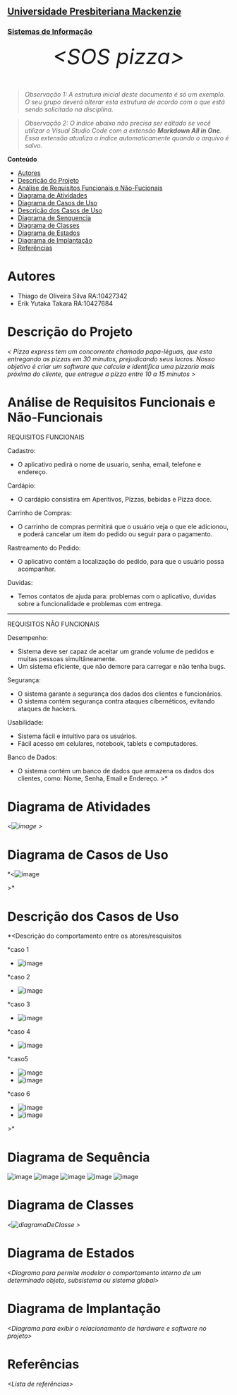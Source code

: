 <h2><a href= "https://www.mackenzie.br">Universidade Presbiteriana Mackenzie</a></h2>
<h3><a href= "https://www.mackenzie.br/graduacao/sao-paulo-higienopolis/sistemas-de-informacao">Sistemas de Informação</a></h3>


<font size="+12"><center>
*&lt;SOS pizza&gt;*
</center></font>

>*Observação 1: A estrutura inicial deste documento é só um exemplo. O seu grupo deverá alterar esta estrutura de acordo com o que está sendo solicitado na disciplina.*

>*Observação 2: O índice abaixo não precisa ser editado se você utilizar o Visual Studio Code com a extensão **Markdown All in One**. Essa extensão atualiza o índice automaticamente quando o arquivo é salvo.*

**Conteúdo**

- [Autores](#nome-alunos)
- [Descrição do Projeto](#introdução-do-projeto)
- [Análise de Requisitos Funcionais e Não-Fucionais](#descrição-dos-requisitos)
- [Diagrama de Atividades](#diagrama-de-atividades) 
- [Diagrama de Casos de Uso](#diagrama-de-comportamento-atores)
- [Descrição dos Casos de Uso](#descrição-das-funcões)
- [Diagrama de Senquencia](#diagrama-de-ordem-interações)
- [Diagrama de Classes](#diagrama-orientado-objetos)
- [Diagrama de Estados](#diagrama-estrutura-componente)
- [Diagrama de Implantação](#diagrama-de-hardware-software)
- [Referências](#referências)


# Autores

* Thiago de Oliveira Silva RA:10427342
* Erik Yutaka Takara RA:10427684


# Descrição do Projeto

*&lt; Pizza express tem um concorrente chamada papa-léguas, que esta entregando as pizzas em 30 minutos, prejudicando seus lucros.
Nosso objetivo é criar um software que calcula e identifica uma pizzaria mais próxima do cliente, que entregue a pizza entre 10 a 15 minutos &gt;*

# Análise de Requisitos Funcionais e Não-Funcionais

REQUISITOS FUNCIONAIS

Cadastro:
- O aplicativo pedirá o nome de usuario, senha, email, telefone e endereço.


Cardápio:
- O cardápio consistira em Aperitivos, Pizzas, bebidas e Pizza doce.


Carrinho de Compras:
- O carrinho de compras permitirá que o usuário veja o que ele adicionou, e poderá cancelar um item do pedido ou seguir para o pagamento.


Rastreamento do Pedido:
- O aplicativo contém a localização do pedido, para que o usuário possa acompanhar.


Duvidas:
- Temos contatos de ajuda para: problemas com o aplicativo, duvidas sobre a funcionalidade e problemas com entrega.


_____________________________________________________________________________________________________________________________________________________________

REQUISITOS NÃO FUNCIONAIS

Desempenho:
- Sistema deve ser capaz de aceitar um grande volume de pedidos e muitas pessoas simultâneamente.
- Um sistema eficiente, que não demore para carregar e não tenha bugs.


Segurança:
- O sistema garante a segurança dos dados dos clientes e funcionários.
- O sistema contém segurança contra ataques cibernéticos, evitando ataques de hackers.


Usabilidade:
- Sistema fácil e intuitivo para os usuários.
- Fácil acesso em celulares, notebook, tablets e computadores.


Banco de Dados:
- O sistema contém um banco de dados que armazena os dados dos clientes, como: Nome, Senha, Email e Endereço.
&gt;*

# Diagrama de Atividades

*&lt;![image](https://github.com/etsoftwr/UML-Classroom-FCI/assets/162384432/917ad3dc-deae-4a7b-b3b1-f6ebaa1d98fc)
&gt;*

# Diagrama de Casos de Uso

*&lt;![image](https://github.com/etsoftwr/UML-Classroom-FCI/assets/162384432/005e7f25-6731-4602-8f9c-d67679b1362e)

&gt;*

# Descrição dos Casos de Uso

*&lt;Descrição do comportamento entre os atores/resquisitos

*caso 1
- ![image](https://github.com/etsoftwr/UML-Classroom-FCI/assets/162384432/ae37d83a-b112-491c-a576-ab33cb16f84a)

*caso 2
- ![image](https://github.com/etsoftwr/UML-Classroom-FCI/assets/162384432/8b54e396-5f67-493a-ba11-95970fbcc076)

*caso 3
- ![image](https://github.com/etsoftwr/UML-Classroom-FCI/assets/162384432/09b2b27f-4ef5-4fd3-a893-159513e839b0)

*caso 4
- ![image](https://github.com/etsoftwr/UML-Classroom-FCI/assets/162384432/8c9c6631-75da-4081-99d3-94dd42be52a4)

*caso5
- ![image](https://github.com/etsoftwr/UML-Classroom-FCI/assets/162384432/24e9284b-58da-4154-a584-e842fc2be437)
- ![image](https://github.com/etsoftwr/UML-Classroom-FCI/assets/162384432/9b79b738-cd57-40ae-90ad-cdee501c487e)



*caso 6
- ![image](https://github.com/etsoftwr/UML-Classroom-FCI/assets/162384432/e59ed693-f4fe-415a-9867-6e1115c132a4)
- ![image](https://github.com/etsoftwr/UML-Classroom-FCI/assets/162384432/f49d28ff-d92e-4e6f-aaaa-989d788b2160)




&gt;*

# Diagrama de Sequência

![image](https://github.com/etsoftwr/UML-Classroom-FCI/assets/162384432/eb60b105-9ac0-419b-b7aa-35781de424b7)
![image](https://github.com/etsoftwr/UML-Classroom-FCI/assets/162384432/c047fbb0-3c83-453e-8030-d43fd7eb5755)
![image](https://github.com/etsoftwr/UML-Classroom-FCI/assets/162384432/1a4eb629-8105-47d0-be1c-e10e81f887e6)
![image](https://github.com/etsoftwr/UML-Classroom-FCI/assets/162384432/593ad160-9a81-44e6-bb06-994d7a387a34)
![image](https://github.com/etsoftwr/UML-Classroom-FCI/assets/162384432/6c5a6d33-db1f-4c9c-a321-6f17bc6953e1)



# Diagrama de Classes

*&lt;![diagramaDeClasse](https://github.com/etsoftwr/UML-Classroom-FCI/assets/162384432/01c6138f-3bc4-49af-887e-cc3fe72d2686)
&gt;*

# Diagrama de Estados

*&lt;Diagrama para permite modelar o comportamento interno de um determinado objeto, subsistema ou sistema global&gt;*

# Diagrama de Implantação

*&lt;Diagrama para exibir o relacionamento de hardware e software no projeto&gt;*

# Referências

*&lt;Lista de referências&gt;*
